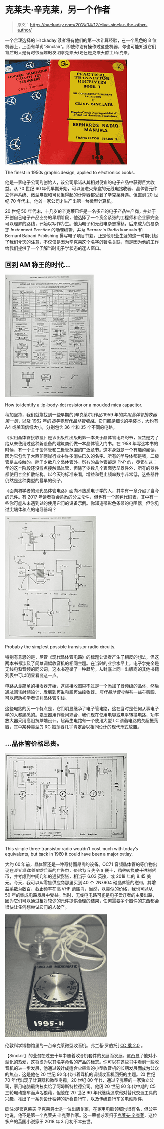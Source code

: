 # 克莱夫·辛克莱，另一个作者

> 原文：<https://hackaday.com/2018/04/12/clive-sinclair-the-other-author/>

一个合理选择的 Hackaday 读者将有他们的第一次计算经验，在一个黑色的 8 位机器上，上面有单词“Sinclair”。即使你没有操作过这些机器，你也可能知道它们背后的人是有时很有趣的发明家克莱夫(现在是克莱夫爵士)辛克莱。

[![The finest in 1950s graphic design, applied to electronics books. ](img/84f234e80f0cf1ed7ea9eaa115e50ef1.png)](https://hackaday.com/wp-content/uploads/2018/03/sinclair-books-both-covers.jpg)

The finest in 1950s graphic design, applied to electronics books.

他是一家电子公司的创始人，该公司承诺从其相对便宜的电子产品中获得巨大收益。从 20 世纪 60 年代早期开始，可以装进火柴盒的无线电接收器、晶体管元件立体声系统、微型电视和可负担得起的计算器都受到了辛克莱待遇。但直到 20 世纪 70 年代末，他的一家公司才生产出第一台微型计算机。

20 世纪 50 年代末，十几岁的辛克莱已经是一名多产的电子产品生产商，并处于开创自己电子产品业务的早期阶段，他选择了一个资金紧张的工程师和企业家完全可以理解的路线，开始以写作为生。他为电子和无线电杂志撰稿，后来成为贸易杂志 *Instrument Practice* 的助理编辑，并为 Bernard's Radio Manuals 和 Bernard Babani Publishing 撰写电子项目书籍。正是他职业生涯的这一时期引起了我们今天的注意，不仅仅是因为辛克莱这个名字的著名关联，而是因为他的工作给我们提供了一个了解当时电子学状态的迷人窗口。

## 回到 AM 称王的时代…

[![How to identify a tip-body-dot resistor or a moulded mica capacitor.](img/44abebc05129bfa6ecbc88b39f05c72d.png)](https://hackaday.com/wp-content/uploads/2018/03/sinclair-books-component-chart.jpg)

How to identify a tip-body-dot resistor or a moulded mica capacitor.

稍加坚持，我们就能找到一些早期的[辛克莱尔]作品:1959 年的*实用晶体管接收器第一册*，以及 1962 年的*初学者现代晶体管电路*。它们都是细长的平装本，大约有 A4 或美国信纸大小，分别包含 36 个和 35 个不同的电路。

《实用晶体管接收器》是该出版社出版的第一本关于晶体管电路的书，显然是为了给从未使用过这种新设备的建筑商们做一本晶体管入门书。在 1958 年写这本书的时候，有一个关于晶体管和二极管范围的广泛章节。这本身就是一个有趣的阅读，因为它包含了大西洋两岸行业中许多消失已久的名字。所有的半导体都是锗，二极管是点接触的，除了少数几个晶体管外，所有的晶体管都是 PNP 的，尽管在这十年的这个阶段还没有点接触晶体管，但除了少数几个表面势垒器件外，所有的器件都使用合金扩散结构。以今天的标准来看，增益和截止频率数字非常低，这些器件仍然是这种类型的最早的例子。

《面向初学者的现代晶体管电路》面向不熟悉电子学的人，其中有一章介绍了当今的元件。有 2017 年读者将会熟悉的分立元件，但也有一个颜色代码表，其中有一些你可能从未遇到过的使用它们的设备示例。你知道带彩色条带的电阻器，但你见过尖端体和点的电阻器吗？

[![Probably the simplest possible transistor radio circuits.](img/e666a852dd20c3f4faf050cba167e349.png)](https://hackaday.com/wp-content/uploads/2018/03/sinclair-books-simplest-radio.jpg)

Probably the simplest possible transistor radio circuits.

特别有意思的是，尽管《现代晶体管电路》的标题让读者产生了相反的想法，但这两本书都涉及了简单调幅收音机的相同主题。在当时的业余水平上，电子学完全是无线电和音频的同义词，这本书遵循了一种趋势，从封底上同一出版商的其他书籍列表中可以明显看出这一点。

电路从最简单的接收器开始，这些接收器只不过是一个添加了音频级的晶体，然后通过调谐射频设计，发展到再生和超再生接收器。*现代晶体管电路*有一些布局图，可以帮助初学者识别晶体管引线。

这些电路的另一个特点是，它们明显继承了电子管电路，这在当时是任何从事电子学的人都熟悉的。变压器用作级间耦合，我们现在使用电容或电平转换电路，功率放大器采用高阻抗单端设计。超再生电路有一个使用大型 LC 调谐电路的失超振荡器，其中某种类型的 RC 振荡器几乎肯定会以相同设计的现代形式放置。

## …晶体管价格昂贵。

[![This simple three-transistor radio wouldn't cost much with today's equivalents, but back in 1960 it could have been a major outlay.](img/545a70b003fe9f203667ea8b6c7aa8ac.png)](https://hackaday.com/wp-content/uploads/2018/03/sinclair-books-super-regen.jpg)

This simple three-transistor radio wouldn’t cost much with today’s equivalents, but back in 1960 it could have been a major outlay.

大约 60 年前，晶体管还是一种奇特而昂贵的设备。OC71 音频晶体管的等价物出现在*现代晶体管电路*后面的广告中，价格为 5 先令 9 便士，稍微转换成十进制货币，并考虑到中间几年的通货膨胀，相当于 6.03 英镑，或 2018 年的 8.45 美元。今天，我可以从零售供应商那里买到 40 个 2N3904 硅晶体管的磁带，其增益系数为数百，截止频率在高 VHF 范围内，当然，以类似的价格，我也可以从 50 年的集成电路发展中受益。当时，无线电电路可能是电子爱好者的主要出路，因为它们可以通过相对较少的元件提供合理的结果，任何需要多个器件的东西都会很快让任何想尝试它们的人破产。

[![A Sinclair miniature radio in the Science Museum, London. Frankie Roberto [CC BY 2.0].](img/4e510449e4794ddf5c7906b0a8cf6092.png)](https://hackaday.com/wp-content/uploads/2018/03/sinclairmicromatic.jpg) 

伦敦科学博物馆里的一台辛克莱微型收音机。弗兰基·罗伯托[ [CC 乘 2.0](https://commons.wikimedia.org/wiki/File:SinclairMicromatic.jpg) 。

【Sinclair】的业务在过去十年中随着收音机套件的发展而发展，这凸显了他对小型化的热爱，这将成为以其名字命名的产品的标志。你可以在这些书中看到一些收音机的进一步发展，他通过设计成适合火柴盒的小型收音机的长期发展而成为公众的焦点，这是他在 20 世纪 90 年代带着耳机的调频收音机回归的主题。20 世纪 70 年代出现了计算器和微型电视，20 世纪 80 年代，通过辛克莱的一家独立公司，家用电脑最终被卖给了阿姆斯特拉德公司。他因 20 世纪 80 年代中期的 C5 三轮电动童车而声名狼藉，但他在 20 世纪 90 年代继续追求他对替代交通工具的兴趣，推出了一系列设计独特的折叠自行车，以及传统自行车的电动附件。

脚注:尽管克莱夫·辛克莱爵士是一位出版作家，在家用电脑领域也很有名，但公平地说，他不是第一个克莱夫·辛克莱作家。这一荣誉必须归于[克莱夫·辛克莱](https://en.wikipedia.org/wiki/Clive_Sinclair_(author))，这位多产的英国小说家于 2018 年 3 月初不幸去世。